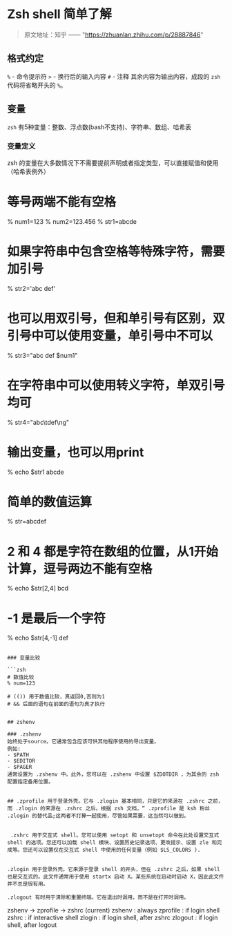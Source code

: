 # Zsh shell 简单了解

> 原文地址：知乎 —— "https://zhuanlan.zhihu.com/p/28887846"

## 格式约定

`%` - 命令提示符
`>` - 换行后的输入内容
`#` - 注释
其余内容为输出内容，成段的 `zsh` 代码将省略开头的 `%`。

## 变量

`zsh` 有5种变量：整数、浮点数(bash不支持)、字符串、数组、哈希表

### 变量定义

zsh 的变量在大多数情况下不需要提前声明或者指定类型，可以直接赋值和使用（哈希表例外）

# 等号两端不能有空格
% num1=123
% num2=123.456
% str1=abcde

# 如果字符串中包含空格等特殊字符，需要加引号
% str2='abc def'

# 也可以用双引号，但和单引号有区别，双引号中可以使用变量，单引号中不可以
% str3="abc def $num1"

# 在字符串中可以使用转义字符，单双引号均可
% str4="abc\tdef\ng"

# 输出变量，也可以用print
% echo $str1
abcde

# 简单的数值运算
% str=abcdef

# 2 和 4 都是字符在数组的位置，从1开始计算，逗号两边不能有空格
% echo $str[2,4]
bcd

# -1 是最后一个字符
% echo $str[4,-1]
def
```

### 变量比较

```zsh
# 数值比较
% num=123

# (()) 用于数值比较，真返回0,否则为1
# && 后面的语句在前面的语句为真才执行


## zshenv

### .zshenv
始终处于source。它通常包含应该可供其他程序使用的导出变量。
例如:
- $PATH
- $EDITOR
- $PAGER
通常设置为 .zshenv 中。此外，您可以在 .zshenv 中设置 $ZDOTDIR ，为其余的 zsh 配置指定备用位置。


## .zprofile 用于登录外壳。它与 .zlogin 基本相同，只是它的来源在 .zshrc 之前，而 .zlogin 的来源在 .zshrc 之后。根据 zsh 文档，“ .zprofile 是 ksh 粉丝 .zlogin 的替代品;这两者不打算一起使用，尽管如果需要，这当然可以做到。


 .zshrc 用于交互式 shell。您可以使用 setopt 和 unsetopt 命令在此处设置交互式 shell 的选项。您还可以加载 shell 模块、设置历史记录选项、更改提示、设置 zle 和完成等。您还可以设置仅在交互式 shell 中使用的任何变量（例如 $LS_COLORS ).


.zlogin 用于登录外壳。它来源于登录 shell 的开头，但在 .zshrc 之后，如果 shell 也是交互式的。此文件通常用于使用 startx 启动 X。某些系统在启动时启动 X，因此此文件并不总是很有用。

.zlogout 有时用于清除和重置终端。它在退出时调用，而不是在打开时调用。
```


zshenv -> zprofile -> zshrc (current)
zshenv   : always
zprofile : if login shell
zshrc    : if interactive shell
zlogin   : if login shell, after zshrc
zlogout  : if login shell, after logout


